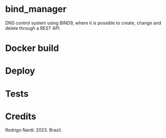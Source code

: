 # bind_manager
DNS control system using BIND9, where it is possible to create, change and delete through a REST API.

# Docker build

# Deploy

# Tests

# Credits

Rodrigo Nardi. 2023. Brazil.
